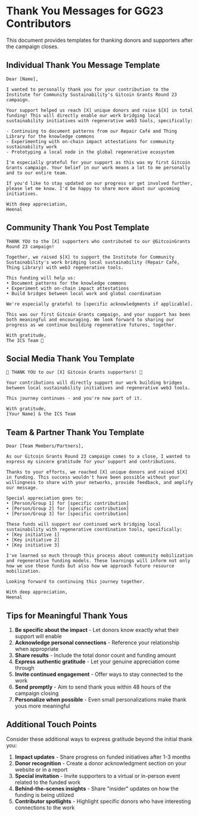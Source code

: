# Thank You Messages for GG23 Contributors

This document provides templates for thanking donors and supporters after the campaign closes.

## Individual Thank You Message Template

```
Dear [Name],

I wanted to personally thank you for your contribution to the Institute for Community Sustainability's Gitcoin Grants Round 23 campaign.

Your support helped us reach [X] unique donors and raise $[X] in total funding! This will directly enable our work bridging local sustainability initiatives with regenerative web3 tools, specifically:

- Continuing to document patterns from our Repair Café and Thing Library for the knowledge commons
- Experimenting with on-chain impact attestations for community sustainability work
- Prototyping a local node in the global regenerative ecosystem

I'm especially grateful for your support as this was my first Gitcoin Grants campaign. Your belief in our work means a lot to me personally and to our entire team.

If you'd like to stay updated on our progress or get involved further, please let me know. I'd be happy to share more about our upcoming initiatives.

With deep appreciation,
Heenal
```

## Community Thank You Post Template

```
THANK YOU to the [X] supporters who contributed to our @GitcoinGrants Round 23 campaign!

Together, we raised $[X] to support the Institute for Community Sustainability's work bridging local sustainability (Repair Café, Thing Library) with web3 regenerative tools.

This funding will help us:
• Document patterns for the knowledge commons
• Experiment with on-chain impact attestations
• Build bridges between local work and global coordination

We're especially grateful to [specific acknowledgments if applicable].

This was our first Gitcoin Grants campaign, and your support has been both meaningful and encouraging. We look forward to sharing our progress as we continue building regenerative futures, together.

With gratitude,
The ICS Team 🌱
```

## Social Media Thank You Template

```
💚 THANK YOU to our [X] Gitcoin Grants supporters! 💚

Your contributions will directly support our work building bridges between local sustainability initiatives and regenerative web3 tools.

This journey continues - and you're now part of it.

With gratitude,
[Your Name] & the ICS Team
```

## Team & Partner Thank You Template

```
Dear [Team Members/Partners],

As our Gitcoin Grants Round 23 campaign comes to a close, I wanted to express my sincere gratitude for your support and contributions.

Thanks to your efforts, we reached [X] unique donors and raised $[X] in funding. This success wouldn't have been possible without your willingness to share with your networks, provide feedback, and amplify our message.

Special appreciation goes to:
• [Person/Group 1] for [specific contribution]
• [Person/Group 2] for [specific contribution]
• [Person/Group 3] for [specific contribution]

These funds will support our continued work bridging local sustainability with regenerative coordination tools, specifically:
• [Key initiative 1]
• [Key initiative 2]
• [Key initiative 3]

I've learned so much through this process about community mobilization and regenerative funding models. These learnings will inform not only how we use these funds but also how we approach future resource mobilization.

Looking forward to continuing this journey together.

With deep appreciation,
Heenal
```

## Tips for Meaningful Thank Yous

1. **Be specific about the impact** - Let donors know exactly what their support will enable
2. **Acknowledge personal connections** - Reference your relationship when appropriate
3. **Share results** - Include the total donor count and funding amount
4. **Express authentic gratitude** - Let your genuine appreciation come through
5. **Invite continued engagement** - Offer ways to stay connected to the work
6. **Send promptly** - Aim to send thank yous within 48 hours of the campaign closing
7. **Personalize when possible** - Even small personalizations make thank yous more meaningful

## Additional Touch Points

Consider these additional ways to express gratitude beyond the initial thank you:

1. **Impact updates** - Share progress on funded initiatives after 1-3 months
2. **Donor recognition** - Create a donor acknowledgment section on your website or in a report
3. **Special invitation** - Invite supporters to a virtual or in-person event related to the funded work
4. **Behind-the-scenes insights** - Share "insider" updates on how the funding is being utilized
5. **Contributor spotlights** - Highlight specific donors who have interesting connections to the work
